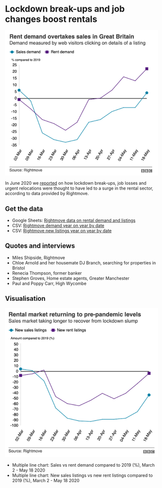 # Lockdown break-ups and job changes boost rentals

![](https://raw.githubusercontent.com/BBC-Data-Unit/coronavirus-rentals/master/rentalsvis.png)

In June 2020 we [reported](https://www.bbc.co.uk/news/uk-england-52847319) on how lockdown break-ups, job losses and urgent relocations were thought to have led to a surge in the rental sector, according to data provided by Rightmove.

## Get the data

* Google Sheets: [Rightmove data on rental demand and listings](https://docs.google.com/spreadsheets/d/1fveqU0U4uL9n0WajKvdL1nvdRIH3NLBBpDlp7qDdHeQ/edit#gid=0)
* CSV: [Rightmove demand year on year by date](https://github.com/BBC-Data-Unit/coronavirus-rentals/blob/master/Rightmove%20-%20demand%20and%20listings%20-%20Demand.csv)
* CSV: [Rightmove new listings year on year by date](https://github.com/BBC-Data-Unit/coronavirus-rentals/blob/master/Rightmove%20-%20demand%20and%20listings%20-%20New%20listings.csv)


## Quotes and interviews

* Miles Shipside, Rightmove
* Chloe Arnold and her housemate DJ Branch, searching for properties in Bristol
* Renecia Thompson, former banker
* Stephen Groves, Home estate agents, Greater Manchester
* Paul and Poppy Carr, High Wycombe

## Visualisation

![](https://raw.githubusercontent.com/BBC-Data-Unit/coronavirus-rentals/master/listingsvis.png)

* Multiple line chart: Sales vs rent demand compared to 2019 (%), March 2 - May 18 2020
* Multiple line chart: New sales listings vs new rent listings compared to 2019 (%), March 2 - May 18 2020
